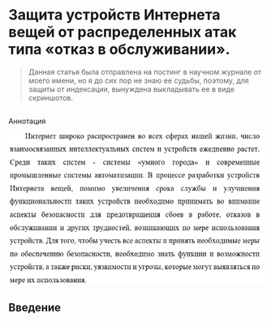 # Защита устройств Интернета вещей от распределенных атак типа «отказ в обслуживании».

> Данная статья была отправлена на постинг в научном журнале от моего имени, но я до сих пор не знаю ее судьбы, поэтому, для защиты от индексации, вынуждена выкладывать ее в виде скриншотов.

## 
  Аннотация

![](../../.gitbook/assets/image%20%28125%29.png)

## Введение

